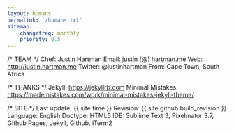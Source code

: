 ```yaml
---
layout: humans
permalink: '/humans.txt'
sitemap:
    changefreq: monthly
    priority: 0.5
---
```


/* TEAM */
    Chef: Justin Hartman
    Email: justin [@] hartman.me
    Web: http://justin.hartman.me
    Twitter: @justinhartman
    From: Cape Town, South Africa

/* THANKS */
    Jekyll: https://jekyllrb.com
    Minimal Mistakes: https://mademistakes.com/work/minimal-mistakes-jekyll-theme/


/* SITE */
    Last update: {{ site.time }}
    Revision: {{ site.github.build_revision }}
    Language: English
    Doctype: HTML5
    IDE: Sublime Text 3, Pixelmator 3.7, Github Pages, Jekyll, Github, iTerm2
